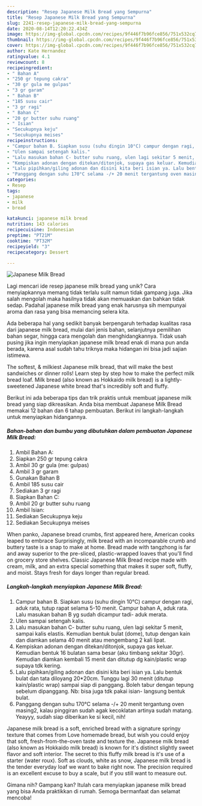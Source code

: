 ```yaml
---
description: "Resep Japanese Milk Bread yang Sempurna"
title: "Resep Japanese Milk Bread yang Sempurna"
slug: 2241-resep-japanese-milk-bread-yang-sempurna
date: 2020-08-14T12:20:22.434Z
image: https://img-global.cpcdn.com/recipes/9f446f7b96fce856/751x532cq70/japanese-milk-bread-foto-resep-utama.jpg
thumbnail: https://img-global.cpcdn.com/recipes/9f446f7b96fce856/751x532cq70/japanese-milk-bread-foto-resep-utama.jpg
cover: https://img-global.cpcdn.com/recipes/9f446f7b96fce856/751x532cq70/japanese-milk-bread-foto-resep-utama.jpg
author: Kate Hernandez
ratingvalue: 4.1
reviewcount: 8
recipeingredient:
- " Bahan A"
- "250 gr tepung cakra"
- "30 gr gula me gulpas"
- "3 gr garam"
- " Bahan B"
- "185 susu cair"
- "3 gr ragi"
- " Bahan C"
- "20 gr butter suhu ruang"
- " Isian"
- "Secukupnya keju"
- "Secukupnya meises"
recipeinstructions:
- "Campur bahan B. Siapkan susu (suhu dingin 10°C) campur dengan ragi, aduk rata, tutup rapat selama 5-10 menit. Campur bahan A, aduk rata. Lalu masukan bahan B yg sudah dicampur tadi- aduk merata."
- "Ulen sampai setengah kalis."
- "Lalu masukan bahan C- butter suhu ruang, ulen lagi sekitar 5 menit, sampai kalis elastis. Kemudian bentuk bulat (dome), tutup dengan kain dan diamkan selama 40 menit atau mengembang 2 kali lipat."
- "Kempiskan adonan dengan ditekan/ditonjok, supaya gas keluar. Kemudian bentuk 16 bulatan sama besar (aku timbang sekitar 30gr). Kemudian diamkan kembali 15 menit dan ditutup dg kain/plastic wrap supaya tdk kering."
- "Lalu pipihkan/giling adonan dan disini kita beri isian ya. Lalu bentuk bulat dan tata diloyang 20*20cm. Tunggu lagi 30 menit (ditutup kain/plastic wrap) sampai siap di panggang. Boleh tabur dengan tepung sebelum dipanggang. Nb: bisa juga tdk pakai isian- langsung bentuk bulat."
- "Panggang dengan suhu 170°C selama -/+ 20 menit tergantung oven masing2, kalau pinggiran sudah agak kecoklatan artinya sudah matang. Yeayyy, sudah siap diberikan ke si kecil, nih!"
categories:
- Resep
tags:
- japanese
- milk
- bread

katakunci: japanese milk bread 
nutrition: 143 calories
recipecuisine: Indonesian
preptime: "PT21M"
cooktime: "PT32M"
recipeyield: "3"
recipecategory: Dessert

---
```



![Japanese Milk Bread](https://img-global.cpcdn.com/recipes/9f446f7b96fce856/751x532cq70/japanese-milk-bread-foto-resep-utama.jpg)

Lagi mencari ide resep japanese milk bread yang unik? Cara menyiapkannya memang tidak terlalu sulit namun tidak gampang juga. Jika salah mengolah maka hasilnya tidak akan memuaskan dan bahkan tidak sedap. Padahal japanese milk bread yang enak harusnya sih mempunyai aroma dan rasa yang bisa memancing selera kita.

Ada beberapa hal yang sedikit banyak berpengaruh terhadap kualitas rasa dari japanese milk bread, mulai dari jenis bahan, selanjutnya pemilihan bahan segar, hingga cara mengolah dan menghidangkannya. Tidak usah pusing jika ingin menyiapkan japanese milk bread enak di mana pun anda berada, karena asal sudah tahu triknya maka hidangan ini bisa jadi sajian istimewa.

The softest, &amp; milkiest Japanese milk bread, that will make the best sandwiches or dinner rolls! Learn step by step how to make the perfect milk bread loaf. Milk bread (also known as Hokkaido milk bread) is a lightly-sweetened Japanese white bread that&#39;s incredibly soft and fluffy.


Berikut ini ada beberapa tips dan trik praktis untuk membuat japanese milk bread yang siap dikreasikan. Anda bisa membuat Japanese Milk Bread memakai 12 bahan dan 6 tahap pembuatan. Berikut ini langkah-langkah untuk menyiapkan hidangannya.

<!--inarticleads1-->

##### Bahan-bahan dan bumbu yang dibutuhkan dalam pembuatan Japanese Milk Bread:

1. Ambil  Bahan A:
1. Siapkan 250 gr tepung cakra
1. Ambil 30 gr gula (me: gulpas)
1. Ambil 3 gr garam
1. Gunakan  Bahan B
1. Ambil 185 susu cair
1. Sediakan 3 gr ragi
1. Siapkan  Bahan C:
1. Ambil 20 gr butter suhu ruang
1. Ambil  Isian:
1. Sediakan Secukupnya keju
1. Sediakan Secukupnya meises


When panko, Japanese bread crumbs, first appeared here, American cooks leaped to embrace Surprisingly, milk bread with an incomparable crumb and buttery taste is a snap to make at home. Bread made with tangzhong is far and away superior to the pre-sliced, plastic-wrapped loaves that you&#39;ll find on grocery store shelves. Classic Japanese Milk Bread recipe made with cream, milk, and an extra special something that makes it super soft, fluffy, and moist. Stays fresh for days longer than regular bread. 

<!--inarticleads2-->

##### Langkah-langkah menyiapkan Japanese Milk Bread:

1. Campur bahan B. Siapkan susu (suhu dingin 10°C) campur dengan ragi, aduk rata, tutup rapat selama 5-10 menit. Campur bahan A, aduk rata. Lalu masukan bahan B yg sudah dicampur tadi- aduk merata.
1. Ulen sampai setengah kalis.
1. Lalu masukan bahan C- butter suhu ruang, ulen lagi sekitar 5 menit, sampai kalis elastis. Kemudian bentuk bulat (dome), tutup dengan kain dan diamkan selama 40 menit atau mengembang 2 kali lipat.
1. Kempiskan adonan dengan ditekan/ditonjok, supaya gas keluar. Kemudian bentuk 16 bulatan sama besar (aku timbang sekitar 30gr). Kemudian diamkan kembali 15 menit dan ditutup dg kain/plastic wrap supaya tdk kering.
1. Lalu pipihkan/giling adonan dan disini kita beri isian ya. Lalu bentuk bulat dan tata diloyang 20*20cm. Tunggu lagi 30 menit (ditutup kain/plastic wrap) sampai siap di panggang. Boleh tabur dengan tepung sebelum dipanggang. Nb: bisa juga tdk pakai isian- langsung bentuk bulat.
1. Panggang dengan suhu 170°C selama -/+ 20 menit tergantung oven masing2, kalau pinggiran sudah agak kecoklatan artinya sudah matang. Yeayyy, sudah siap diberikan ke si kecil, nih!


Japanese milk bread is a soft, enriched bread with a signature springy texture that comes from Love homemade bread, but wish you could enjoy that soft, fresh-from-the-oven taste and texture the. Japanese milk bread (also known as Hokkaido milk bread) is known for it&#39;s distinct slightly sweet flavor and soft interior. The secret to this fluffy milk bread is it&#39;s use of a starter (water roux). Soft as clouds, white as snow, Japanese milk bread is the tender everyday loaf we want to bake right now. The precision required is an excellent excuse to buy a scale, but if you still want to measure out. 

Gimana nih? Gampang kan? Itulah cara menyiapkan japanese milk bread yang bisa Anda praktikkan di rumah. Semoga bermanfaat dan selamat mencoba!
